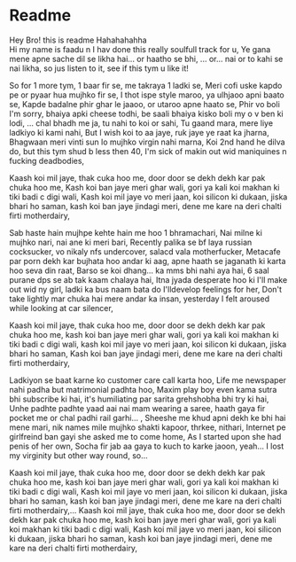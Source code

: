 # Readme


Hey Bro! this is readme
Hahahahahha
</br>
Hi my name is faadu n I hav done this really soulfull track for u, 
Ye gana mene apne sache dil se likha hai... or haatho se bhi, 
... or... nai or to kahi se nai likha, so jus listen to it, see if this tym u like it! 

So for 1 more tym, 1 baar fir se, me takraya 1 ladki se, 
Meri cofi uske kapdo pe or pyaar hua mujhko fir se, 
I thot ispe style maroo, ya ulhjaoo apni baato se, 
Kapde badalne phir ghar le jaaoo, or utaroo apne haato se, 
Phir vo boli I'm sorry, bhaiya apki cheese todhi, be saali bhaiya kisko boli my o v ben ki lodi, 
... chal bhadh me ja, tu nahi to koi or sahi, 
Tu gaand mara, mere liye ladkiyo ki kami nahi, 
But I wish koi to aa jaye, ruk jaye ye raat ka jharna, 
Bhagwaan meri vinti sun lo mujhko virgin nahi marna, 
Koi 2nd hand he dilva do, but this tym shud b less then 40, I'm sick of makin out wid maniquines n fucking deadbodies, 

Kaash koi mil jaye, thak cuka hoo me, door door se dekh dekh kar pak chuka hoo me, 
Kash koi ban jaye meri ghar wali, gori ya kali koi makhan ki tiki badi c digi wali, 
Kash koi mil jaye vo meri jaan, koi silicon ki dukaan, jiska bhari ho saman, kash koi ban jaye jindagi meri, dene me kare na deri chalti firti motherdairy, 

Sab haste hain mujhpe kehte hain me hoo 1 bhramachari, 
Nai milne ki mujhko nari, nai ane ki meri bari, 
Recently palika se bf laya russian cocksucker, vo nikaly nfs undercover, salacd vala motherfucker, 
Metacafe par porn dekh kar bujhata hoo andar ki aag, apne haath se jaganath ki karta hoo seva din raat, 
Barso se koi dhang... ka mms bhi nahi aya hai, 6 saal purane dps se ab tak kaam chalaya hai, 
Itna jyada desperate hoo ki I'll make out wid ny girl, ladki ka bus naam bata do I'lldevelop feelings for her, 
Don't take lightly mar chuka hai mere andar ka insan, yesterday I felt aroused while looking at car silencer, 

Kaash koi mil jaye, thak cuka hoo me, door door se dekh dekh kar pak chuka hoo me, kash koi ban jaye meri ghar wali, gori ya kali koi makhan ki tiki badi c digi wali, kash koi mil jaye vo meri jaan, koi silicon ki dukaan, jiska bhari ho saman, 
Kash koi ban jaye jindagi meri, dene me kare na deri chalti firti motherdairy, 

Ladkiyon se baat karne ko customer care call karta hoo, 
Life me newspaper nahi padha but matrimonial padhta hoo, 
Maxim play boy even kama sutra bhi subscribe ki hai, it's humiliating par sarita grehshobha bhi try ki hai, 
Unhe padhte padhte yaad aai nai mam wearing a saree, haath gaya fir pocket me or chal padhi rail garhi... , 
Sheeshe me khud apni dekh ke bhi hai mene mari, nik names mile mujhko shakti kapoor, thrkee, nithari, 
Internet pe girlfreind ban gayi she asked me to come home, 
As I started upon she had penis of her own, 
Socha fir jab aa gaya to kuch to karke jaoon, yeah... 
I lost my virginity but other way round, so... 

Kaash koi mil jaye, thak cuka hoo me, door door se dekh dekh kar pak chuka hoo me, kash koi ban jaye meri ghar wali, gori ya kali koi makhan ki tiki badi c digi wali, 
Kash koi mil jaye vo meri jaan, koi silicon ki dukaan, jiska bhari ho saman, kash koi ban jaye jindagi meri, dene me kare na deri chalti firti motherdairy,... 
Kaash koi mil jaye, thak cuka hoo me, door door se dekh dekh kar pak chuka hoo me, kash koi ban jaye meri ghar wali, gori ya kali koi makhan ki tiki badi c digi wali, 
Kash koi mil jaye vo meri jaan, koi silicon ki dukaan, jiska bhari ho saman, kash koi ban jaye jindagi meri, dene me kare na deri chalti firti motherdairy,

